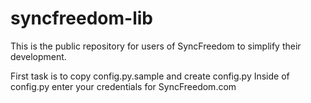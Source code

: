 # syncfreedom-lib
This is the public repository for users of SyncFreedom to simplify their development.

First task is to copy config.py.sample and create config.py
Inside of config.py enter your credentials for SyncFreedom.com

